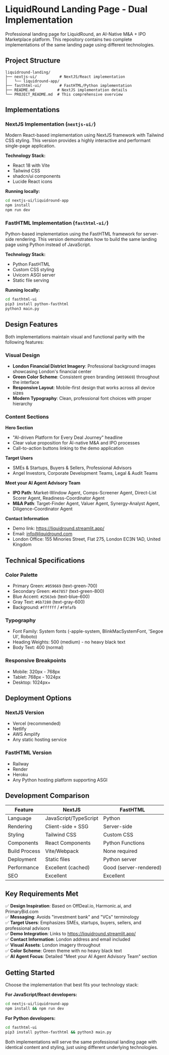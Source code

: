 # LiquidRound Landing Page - Dual Implementation

Professional landing page for LiquidRound, an AI-Native M&A + IPO Marketplace platform. This repository contains two complete implementations of the same landing page using different technologies.

## Project Structure

```
liquidround-landing/
├── nextjs-ui/          # NextJS/React implementation
│   └── liquidround-app/
├── fasthtml-ui/        # FastHTML/Python implementation
├── README.md          # NextJS implementation details
└── PROJECT_README.md  # This comprehensive overview
```

## Implementations

### NextJS Implementation (`nextjs-ui/`)

Modern React-based implementation using NextJS framework with Tailwind CSS styling. This version provides a highly interactive and performant single-page application.

**Technology Stack:**
- React 18 with Vite
- Tailwind CSS
- shadcn/ui components
- Lucide React icons

**Running locally:**
```bash
cd nextjs-ui/liquidround-app
npm install
npm run dev
```

### FastHTML Implementation (`fasthtml-ui/`)

Python-based implementation using the FastHTML framework for server-side rendering. This version demonstrates how to build the same landing page using Python instead of JavaScript.

**Technology Stack:**
- Python FastHTML
- Custom CSS styling
- Uvicorn ASGI server
- Static file serving

**Running locally:**
```bash
cd fasthtml-ui
pip3 install python-fasthtml
python3 main.py
```

## Design Features

Both implementations maintain visual and functional parity with the following features:

### Visual Design
- **London Financial District Imagery**: Professional background images showcasing London's financial center
- **Green Color Scheme**: Consistent green branding (`#059669`) throughout the interface
- **Responsive Layout**: Mobile-first design that works across all device sizes
- **Modern Typography**: Clean, professional font choices with proper hierarchy

### Content Sections

**Hero Section**
- "AI-driven Platform for Every Deal Journey" headline
- Clear value proposition for AI-native M&A and IPO processes
- Call-to-action buttons linking to the demo application

**Target Users**
- SMEs & Startups, Buyers & Sellers, Professional Advisors
- Angel Investors, Corporate Development Teams, Legal & Audit Teams

**Meet your AI Agent Advisory Team**
- **IPO Path**: Market-Window Agent, Comps-Screener Agent, Direct-List Scorer Agent, Readiness-Coordinator Agent
- **M&A Path**: Target-Finder Agent, Valuer Agent, Synergy-Analyst Agent, Diligence-Coordinator Agent

**Contact Information**
- Demo link: https://liquidround.streamlit.app/
- Email: info@liquidround.com
- London Office: 155 Minories Street, Flat 275, London EC3N 1AD, United Kingdom

## Technical Specifications

### Color Palette
- Primary Green: `#059669` (text-green-700)
- Secondary Green: `#047857` (text-green-800)
- Blue Accent: `#2563eb` (text-blue-600)
- Gray Text: `#6b7280` (text-gray-600)
- Background: `#ffffff` / `#f9fafb`

### Typography
- Font Family: System fonts (-apple-system, BlinkMacSystemFont, 'Segoe UI', Roboto)
- Heading Weights: 500 (medium) - no heavy black text
- Body Text: 400 (normal)

### Responsive Breakpoints
- Mobile: 320px - 768px
- Tablet: 768px - 1024px
- Desktop: 1024px+

## Deployment Options

### NextJS Version
- Vercel (recommended)
- Netlify
- AWS Amplify
- Any static hosting service

### FastHTML Version
- Railway
- Render
- Heroku
- Any Python hosting platform supporting ASGI

## Development Comparison

| Feature | NextJS | FastHTML |
|---------|--------|----------|
| Language | JavaScript/TypeScript | Python |
| Rendering | Client-side + SSG | Server-side |
| Styling | Tailwind CSS | Custom CSS |
| Components | React Components | Python Functions |
| Build Process | Vite/Webpack | None required |
| Deployment | Static files | Python server |
| Performance | Excellent (cached) | Good (server-rendered) |
| SEO | Excellent | Excellent |

## Key Requirements Met

✅ **Design Inspiration**: Based on OffDeal.io, Harmonic.ai, and PrimaryBid.com  
✅ **Messaging**: Avoids "investment bank" and "VCs" terminology  
✅ **Target Users**: Emphasizes SMEs, startups, buyers, sellers, and professional advisors  
✅ **Demo Integration**: Links to https://liquidround.streamlit.app/  
✅ **Contact Information**: London address and email included  
✅ **Visual Assets**: London imagery throughout  
✅ **Color Scheme**: Green theme with no heavy black text  
✅ **AI Agent Focus**: Detailed "Meet your AI Agent Advisory Team" section  

## Getting Started

Choose the implementation that best fits your technology stack:

**For JavaScript/React developers:**
```bash
cd nextjs-ui/liquidround-app
npm install && npm run dev
```

**For Python developers:**
```bash
cd fasthtml-ui
pip3 install python-fasthtml && python3 main.py
```

Both implementations will serve the same professional landing page with identical content and styling, just using different underlying technologies.
